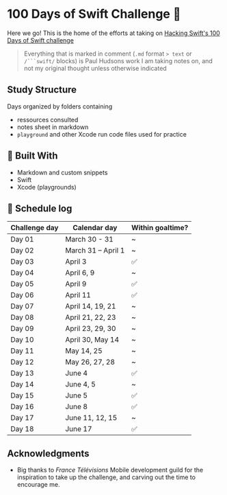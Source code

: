 # 100 Days of Swift Challenge :rocket:

Here we go! This is the home of the efforts at taking on [Hacking Swift's 100 Days of Swift challenge](https://www.hackingwithswift.com/100)
> Everything that is marked in comment (`.md` format `> text` or `/```swift/` blocks) is Paul Hudsons work I am taking notes on, and not my original thought unless otherwise indicated

## Study Structure

Days organized by folders containing
* ressources consulted
* notes sheet in markdown
* `playground` and other Xcode run code files used for practice

## :hammer: Built With
* Markdown and custom snippets
* Swift
* Xcode (playgrounds)

## :calendar: Schedule log

| Challenge day | Calendar day | Within goaltime?|
|---|---|---|
| Day 01 | March 30 - 31 | ~ |
| Day 02 | March 31 – April 1 | ~ |
| Day 03 | April 3 | :white_check_mark: |
| Day 04 | April 6, 9 | ~ |
| Day 05 | April 9 | :white_check_mark: |
| Day 06 | April 11 | :white_check_mark: |
| Day 07 | April 14, 19, 21 | ~ |
| Day 08 | April 21, 22, 23 | ~ |
| Day 09 | April 23, 29, 30 | ~ |
| Day 10 | April 30, May 14 | ~ |
| Day 11 | May 14, 25 | ~ |
| Day 12 | May 26, 27, 28 | ~ |
| Day 13 | June 4 | :white_check_mark: |
| Day 14 | June 4, 5 | ~ |
| Day 15 | June 5 | :white_check_mark: |
| Day 16 | June 8 | :white_check_mark: |
| Day 17 | June 11, 12, 15 | ~ |
| Day 18 | June 17 | :white_check_mark: |

## Acknowledgments
* Big thanks to *France Télévisions* Mobile development guild for the inspiration to take up the challenge, and carving out the time to encourage me.